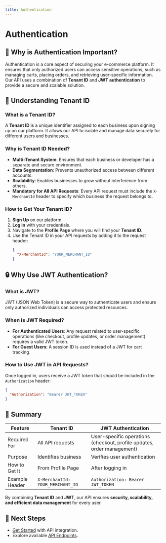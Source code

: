 ```yaml
---
title: Authentication
---
```


# Authentication

## 📌 Why is Authentication Important?
Authentication is a core aspect of securing your e-commerce platform. It ensures that only authorized users can access sensitive operations, such as managing carts, placing orders, and retrieving user-specific information. Our API uses a combination of **Tenant ID** and **JWT authentication** to provide a secure and scalable solution.

## 🔑 Understanding Tenant ID
### What is a Tenant ID?
A **Tenant ID** is a unique identifier assigned to each business upon signing up on our platform. It allows our API to isolate and manage data securely for different users and businesses.

### Why is Tenant ID Needed?
- **Multi-Tenant System**: Ensures that each business or developer has a separate and secure environment.
- **Data Segmentation**: Prevents unauthorized access between different accounts.
- **Scalability**: Enables businesses to grow without interference from others.
- **Mandatory for All API Requests**: Every API request must include the `X-MerchantId` header to specify which business the request belongs to.

### How to Get Your Tenant ID?
1. **Sign Up** on our platform.
2. **Log in** with your credentials.
3. Navigate to the **Profile Page** where you will find your **Tenant ID**.
4. Use the Tenant ID in your API requests by adding it to the request header:
   ```json
   {
     "X-MerchantId": "YOUR_MERCHANT_ID"
   }
   ```

## 🔒 Why Use JWT Authentication?
### What is JWT?
JWT (JSON Web Token) is a secure way to authenticate users and ensure only authorized individuals can access protected resources.

### When is JWT Required?
- **For Authenticated Users**: Any request related to user-specific operations (like checkout, profile updates, or order management) requires a valid JWT token.
- **For Guest Users**: A session ID is used instead of a JWT for cart tracking.

### How to Use JWT in API Requests?
Once logged in, users receive a JWT token that should be included in the `Authorization` header:
```json
{
  "Authorization": "Bearer JWT_TOKEN"
}
```

## 🚀 Summary
| Feature        | Tenant ID | JWT Authentication |
|--------------|------------|---------------------|
| Required For | All API requests | User-specific operations (checkout, profile updates, order management) |
| Purpose      | Identifies business | Verifies user authentication |
| How to Get It | From Profile Page | After logging in |
| Example Header | `X-MerchantId: YOUR_MERCHANT_ID` | `Authorization: Bearer JWT_TOKEN` |

By combining **Tenant ID** and **JWT**, our API ensures **security, scalability, and efficient data management** for every user. 

## 🔗 Next Steps
- [Get Started](get-started.md) with API integration.
- Explore available [API Endpoints](api-endpoints/README.md).
